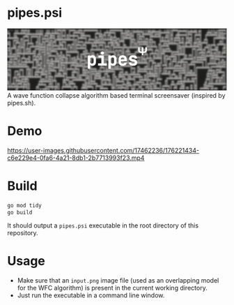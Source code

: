 # pipes.psi

![pipes.psi Banner](https://raw.githubusercontent.com/make-42/pipes.psi/main/GithubRepoAssets/banner.webp)
A wave function collapse algorithm based terminal screensaver (inspired by pipes.sh).

# Demo

https://user-images.githubusercontent.com/17462236/176221434-c6e229e4-0fa6-4a21-8db1-2b7713993f23.mp4

# Build

```
go mod tidy
go build
```

It should output a `pipes.psi` executable in the root directory of this repository.

# Usage

- Make sure that an `input.png` image file (used as an overlapping model for the WFC algorithm) is present in the current working directory.
- Just run the executable in a command line window.
